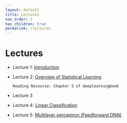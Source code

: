 ```yaml
---
layout: default
title: Lectures
nav_order: 2
has_children: true
permalink: /lectures
---
```


# Lectures

- Lecture 1: [Introduction](https://drive.google.com/file/d/1ywV8jz1hZqIFon289e8VyoRRVPmzH8GK/view?usp=drive_web)
- Lecture 2: [Overview of Statistical Learning](address)

      Reading Recourse: Chapter 5 of deeplearningbook
- Lecture 3
- Lecture 4: [Linear Classification](https://drive.google.com/file/d/1UBzyKvsa4uwT8MG94P6Dx_EWy_p20Tx6/view?usp=drive_link)
- Lecture 5: [Multilayer perceptron (Feedforward DNN)](https://drive.google.com/file/d/1UmZOBDCQc2EU7UOAmTag3Itc_3lk3BQ1/view?usp=drive_link)
